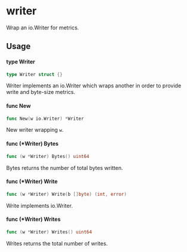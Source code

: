 # writer

Wrap an io.Writer for metrics.

## Usage

#### type Writer

```go
type Writer struct {}
```

Writer implements an io.Writer which wraps another in order to provide write and
byte-size metrics.

#### func  New

```go
func New(w io.Writer) *Writer
```
New writer wrapping `w`.

#### func (*Writer) Bytes

```go
func (w *Writer) Bytes() uint64
```
Bytes returns the number of total bytes written.

#### func (*Writer) Write

```go
func (w *Writer) Write(b []byte) (int, error)
```
Write implements io.Writer.

#### func (*Writer) Writes

```go
func (w *Writer) Writes() uint64
```
Writes returns the total number of writes.
